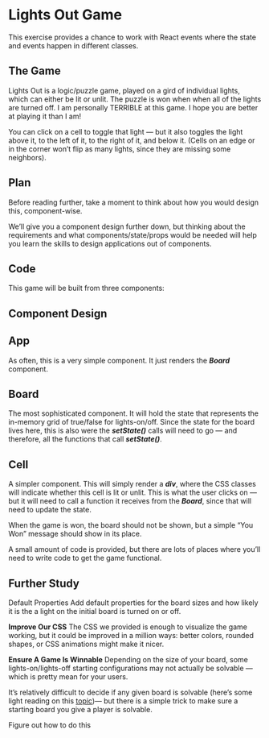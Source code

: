 # Lights Out Game
This exercise provides a chance to work with React events where the state and events happen in different classes.

## The Game
Lights Out is a logic/puzzle game, played on a gird of individual lights, which can either be lit or unlit. The puzzle is won when when all of the lights are turned off. I am personally TERRIBLE at this game. I hope you are better at playing it than I am!

You can click on a cell to toggle that light — but it also toggles the light above it, to the left of it, to the right of it, and below it. (Cells on an edge or in the corner won’t flip as many lights, since they are missing some neighbors).

## Plan
Before reading further, take a moment to think about how you would design this, component-wise.

We’ll give you a component design further down, but thinking about the requirements and what components/state/props would be needed will help you learn the skills to design applications out of components.


## Code
This game will be built from three components: 

## Component Design

## App
As often, this is a very simple component. It just renders the **_Board_** component.
## Board
The most sophisticated component. It will hold the state that represents the in-memory grid of true/false for lights-on/off. Since the state for the board lives here, this is also were the **_setState()_** calls will need to go — and therefore, all the functions that call **_setState()_**.
## Cell
A simpler component. This will simply render a **_div_**, where the CSS classes will indicate whether this cell is lit or unlit. This is what the user clicks on — but it will need to call a function it receives from the **_Board_**, since that will need to update the state.


When the game is won, the board should not be shown, but a simple “You Won” message should show in its place.

A small amount of code is provided, but there are lots of places where you’ll need to write code to get the game functional.

## Further Study
Default Properties
Add default properties for the board sizes and how likely it is the a light on the initial board is turned on or off.

**Improve Our CSS**
The CSS we provided is enough to visualize the game working, but it could be improved in a million ways: better colors, rounded shapes, or CSS animations might make it nicer.

**Ensure A Game Is Winnable**
Depending on the size of your board, some lights-on/lights-off starting configurations may not actually be solvable — which is pretty mean for your users.

It’s relatively difficult to decide if any given board is solvable (here’s some light reading on this [topic](https://ida.mtholyoke.edu/xmlui/bitstream/handle/10166/693/375.pdf?sequence=1&isAllowed=y))— but there is a simple trick to make sure a starting board you give a player is solvable.

Figure out how to do this
